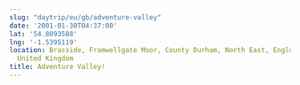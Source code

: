 ```yaml
---
slug: "daytrip/eu/gb/adventure-valley"
date: '2001-01-30T04:37:00'
lat: '54.8093588'
lng: '-1.5395119'
location: Brasside, Framwellgate Moor, County Durham, North East, England, DH1 5SG,
  United Kingdom
title: Adventure Valley!
---
```



